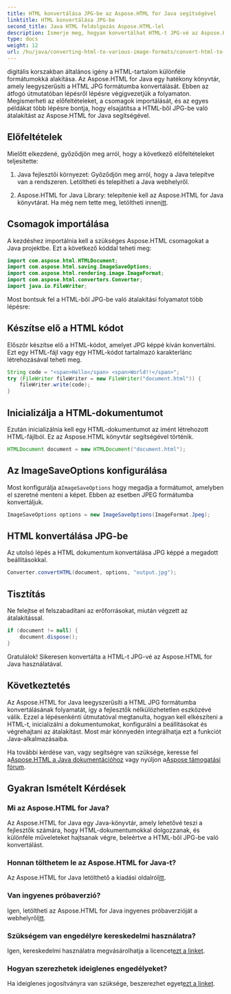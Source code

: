```yaml
---
title: HTML konvertálása JPG-be az Aspose.HTML for Java segítségével
linktitle: HTML konvertálása JPG-be
second_title: Java HTML feldolgozás Aspose.HTML-lel
description: Ismerje meg, hogyan konvertálhat HTML-t JPG-vé az Aspose.HTML for Java segítségével. Kövesse lépésenkénti útmutatónkat a zökkenőmentes HTML-ből JPG-be konvertáláshoz.
type: docs
weight: 12
url: /hu/java/converting-html-to-various-image-formats/convert-html-to-jpg/
---
```


digitális korszakban általános igény a HTML-tartalom különféle formátumokká alakítása. Az Aspose.HTML for Java egy hatékony könyvtár, amely leegyszerűsíti a HTML JPG formátumba konvertálását. Ebben az átfogó útmutatóban lépésről lépésre végigvezetjük a folyamaton. Megismerheti az előfeltételeket, a csomagok importálását, és az egyes példákat több lépésre bontja, hogy elsajátítsa a HTML-ből JPG-be való átalakítást az Aspose.HTML for Java segítségével.

## Előfeltételek

Mielőtt elkezdené, győződjön meg arról, hogy a következő előfeltételeket teljesítette:

1. Java fejlesztői környezet: Győződjön meg arról, hogy a Java telepítve van a rendszeren. Letöltheti és telepítheti a Java webhelyről.

2.  Aspose.HTML for Java Library: telepítenie kell az Aspose.HTML for Java könyvtárat. Ha még nem tette meg, letöltheti innen[itt](https://releases.aspose.com/html/java/).

## Csomagok importálása

A kezdéshez importálnia kell a szükséges Aspose.HTML csomagokat a Java projektbe. Ezt a következő kóddal teheti meg:

```java
import com.aspose.html.HTMLDocument;
import com.aspose.html.saving.ImageSaveOptions;
import com.aspose.html.rendering.image.ImageFormat;
import com.aspose.html.converters.Converter;
import java.io.FileWriter;
```

Most bontsuk fel a HTML-ből JPG-be való átalakítási folyamatot több lépésre:

## Készítse elő a HTML kódot

Először készítse elő a HTML-kódot, amelyet JPG képpé kíván konvertálni. Ezt egy HTML-fájl vagy egy HTML-kódot tartalmazó karakterlánc létrehozásával teheti meg.

```java
String code = "<span>Hello</span> <span>World!!</span>";
try (FileWriter fileWriter = new FileWriter("document.html")) {
    fileWriter.write(code);
}
```

## Inicializálja a HTML-dokumentumot

Ezután inicializálnia kell egy HTML-dokumentumot az imént létrehozott HTML-fájlból. Ez az Aspose.HTML könyvtár segítségével történik.

```java
HTMLDocument document = new HTMLDocument("document.html");
```

## Az ImageSaveOptions konfigurálása

 Most konfigurálja a`ImageSaveOptions` hogy megadja a formátumot, amelyben el szeretné menteni a képet. Ebben az esetben JPEG formátumba konvertáljuk.

```java
ImageSaveOptions options = new ImageSaveOptions(ImageFormat.Jpeg);
```

## HTML konvertálása JPG-be

Az utolsó lépés a HTML dokumentum konvertálása JPG képpé a megadott beállításokkal.

```java
Converter.convertHTML(document, options, "output.jpg");
```

## Tisztítás

Ne felejtse el felszabadítani az erőforrásokat, miután végzett az átalakítással.

```java
if (document != null) {
    document.dispose();
}
```

Gratulálok! Sikeresen konvertálta a HTML-t JPG-vé az Aspose.HTML for Java használatával.

## Következtetés

Az Aspose.HTML for Java leegyszerűsíti a HTML JPG formátumba konvertálásának folyamatát, így a fejlesztők nélkülözhetetlen eszközévé válik. Ezzel a lépésenkénti útmutatóval megtanulta, hogyan kell elkészíteni a HTML-t, inicializálni a dokumentumokat, konfigurálni a beállításokat és végrehajtani az átalakítást. Most már könnyedén integrálhatja ezt a funkciót Java-alkalmazásaiba.

 Ha további kérdése van, vagy segítségre van szüksége, keresse fel a[Aspose.HTML a Java dokumentációhoz](https://reference.aspose.com/html/java/) vagy nyúljon a[Aspose támogatási fórum](https://forum.aspose.com/).

## Gyakran Ismételt Kérdések

### Mi az Aspose.HTML for Java?
Az Aspose.HTML for Java egy Java-könyvtár, amely lehetővé teszi a fejlesztők számára, hogy HTML-dokumentumokkal dolgozzanak, és különféle műveleteket hajtsanak végre, beleértve a HTML-ből JPG-be való konvertálást.

### Honnan tölthetem le az Aspose.HTML for Java-t?
 Az Aspose.HTML for Java letölthető a kiadási oldalról[itt](https://releases.aspose.com/html/java/).

### Van ingyenes próbaverzió?
 Igen, letöltheti az Aspose.HTML for Java ingyenes próbaverzióját a webhelyről[itt](https://releases.aspose.com/).

### Szükségem van engedélyre kereskedelmi használatra?
 Igen, kereskedelmi használatra megvásárolhatja a licencet[ezt a linket](https://purchase.aspose.com/buy).

### Hogyan szerezhetek ideiglenes engedélyeket?
Ha ideiglenes jogosítványra van szüksége, beszerezhet egyet[ezt a linket](https://purchase.aspose.com/temporary-license/).